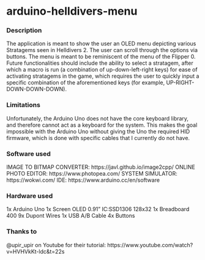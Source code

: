 # arduino-helldivers-menu
<h3> Description </h3>
The application is meant to show the user an OLED menu depicting various Stratagems seen in Helldivers 2. The user can scroll through the options via buttons. The menu is meant to be reminiscent of the menu of the Flipper 0. Future functionalities should include the ability to select a stratagem, after which a macro is run (a combination of up-down-left-right keys) for ease of activating stratagems in the game, which requires the user to quickly input a specific combination of the aforementioned keys (for example, UP-RIGHT-DOWN-DOWN-DOWN).

<h3> Limitations </h3>
Unfortunately, the Arduino Uno does not have the core keyboard library, and therefore cannot act as a keyboard for the system. This makes the goal impossible with the Arduino Uno without giving the Uno the required HID firmware, which is done with specific cables that I currently do not have.

<h3> Software used </h3>
IMAGE TO BITMAP CONVERTER: https://javl.github.io/image2cpp/
ONLINE PHOTO EDITOR: https://www.photopea.com/
SYSTEM SIMULATOR: https://wokwi.com/
IDE: https://www.arduino.cc/en/software

<h3> Hardware used </h3>
1x Arduino Uno
1x Screen OLED 0.91” IC:SSD1306 128x32
1x Breadboard 400
9x Dupont Wires
1x USB A/B Cable
4x Buttons

<h3> Thanks to </h3>
@upir_upir on Youtube for their tutorial: https://www.youtube.com/watch?v=HVHVkKt-ldc&t=22s
